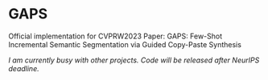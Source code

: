 # GAPS
Official implementation for CVPRW2023 Paper: GAPS: Few-Shot Incremental Semantic Segmentation via Guided Copy-Paste Synthesis

*I am currently busy with other projects. Code will be released after NeurIPS deadline.*

